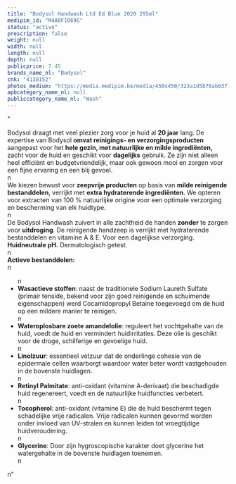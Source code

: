 ```yaml
---
title: "Bodysol Handwash Ltd Ed Blue 2020 295ml"
medipim_id: "M4A0F1069G"
status: "active"
prescription: false
weight: null
width: null
length: null
depth: null
publicprice: 7.45
brands_name_nl: "Bodysol"
cnk: "4138152"
photos_medium: "https://media.medipim.be/media/450x450/323a1d5b70ab0371daf583996ac1c8bf.jpg"
apbcategory_name_nl: null
publiccategory_name_nl: "Wash"
---
```

"<div>Bodysol draagt met veel plezier zorg voor je huid al <strong>20 jaar</strong> lang. De expertise van Bodysol <strong>omvat reinigings- en verzorgingsproducten</strong> aangepast voor het <strong>hele gezin, met natuurlijke en milde ingrediënten,</strong> zacht voor de huid en geschikt voor <strong>dagelijks</strong> gebruik. Ze zijn niet alleen heel efficiënt en budgetvriendelijk, maar ook gewoon mooi en zorgen voor een fijne ervaring en een blij gevoel.</div>n<div>We kiezen bewust voor <strong>zeepvrije producten</strong> op basis van <strong>milde reinigende bestanddelen</strong>, verrijkt met <strong>extra hydraterende ingrediënten</strong>. We opteren voor extracten van 100 % natuurlijke origine voor een optimale verzorging en bescherming van elk huidtype.</div>n<div>De Bodysol Handwash zuivert in alle zachtheid de handen <strong>zonder</strong> te zorgen voor <strong>uitdroging</strong>. De reinigende handzeep is verrijkt met hydraterende bestanddelen en vitamine A & E. Voor een dagelijkse verzorging. <strong>Huidneutrale pH.</strong> Dermatologisch getest.</div>n<div><strong>Actieve bestanddelen:</strong></div>n<ul>n<li><strong>Wasactieve stoffen</strong>: naast de traditionele Sodium Laureth Sulfate (primair tenside, bekend voor zijn goed reinigende en schuimende eigenschappen) werd Cocamidopropyl Betaine toegevoegd om de huid op een mildere manier te reinigen.</li>n<li><strong>Wateroplosbare zoete amandelolie</strong>: reguleert het vochtgehalte van de huid, voedt de huid en vermindert huidirritaties. Deze olie is geschikt voor de droge, schilferige en gevoelige huid.</li>n<li><strong>Linolzuur</strong>: essentieel vetzuur dat de onderlinge cohesie van de epidermale cellen waarborgt waardoor water beter wordt vastgehouden in de bovenste huidlagen.</li>n<li><strong>Retinyl Palmitate</strong>: anti-oxidant (vitamine A-derivaat) die beschadigde huid regenereert, voedt en de natuurlijke huidfuncties verbetert.</li>n<li><strong>Tocopherol</strong>: anti-oxidant (vitamine E) die de huid beschermt tegen schadelijke vrije radicalen. Vrije radicalen kunnen gevormd worden onder invloed van UV-stralen en kunnen leiden tot vroegtijdige huidveroudering.</li>n<li><strong>Glycerine</strong>: Door zijn hygroscopische karakter doet glycerine het watergehalte in de bovenste huidlagen toenemen.</li>n</ul>n"
